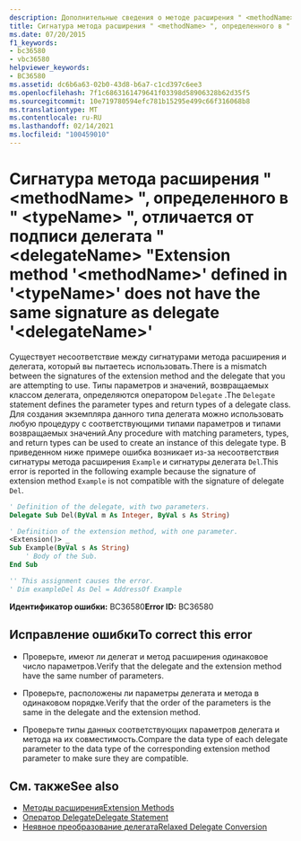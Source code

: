 ```yaml
---
description: Дополнительные сведения о методе расширения " <methodName> ", определенном в " <typeName> ", не совпадает с сигнатурой делегата " <delegateName> ".
title: Сигнатура метода расширения " <methodName> ", определенного в " <typeName> ", отличается от подписи делегата " <delegateName> "
ms.date: 07/20/2015
f1_keywords:
- bc36580
- vbc36580
helpviewer_keywords:
- BC36580
ms.assetid: dc6b6a63-02b0-43d8-b6a7-c1cd397c6ee3
ms.openlocfilehash: 7f1c6863161479641f03398d58906328b62d35f5
ms.sourcegitcommit: 10e719780594efc781b15295e499c66f316068b8
ms.translationtype: MT
ms.contentlocale: ru-RU
ms.lasthandoff: 02/14/2021
ms.locfileid: "100459010"
---
```

# <a name="extension-method-methodname-defined-in-typename-does-not-have-the-same-signature-as-delegate-delegatename"></a><span data-ttu-id="85bc1-103">Сигнатура метода расширения " \<methodName> ", определенного в " \<typeName> ", отличается от подписи делегата " \<delegateName> "</span><span class="sxs-lookup"><span data-stu-id="85bc1-103">Extension method '\<methodName>' defined in '\<typeName>' does not have the same signature as delegate '\<delegateName>'</span></span>

<span data-ttu-id="85bc1-104">Существует несоответствие между сигнатурами метода расширения и делегата, который вы пытаетесь использовать.</span><span class="sxs-lookup"><span data-stu-id="85bc1-104">There is a mismatch between the signatures of the extension method and the delegate that you are attempting to use.</span></span> <span data-ttu-id="85bc1-105">Типы параметров и значений, возвращаемых классом делегата, определяются оператором `Delegate` .</span><span class="sxs-lookup"><span data-stu-id="85bc1-105">The `Delegate` statement defines the parameter types and return types of a delegate class.</span></span> <span data-ttu-id="85bc1-106">Для создания экземпляра данного типа делегата можно использовать любую процедуру с соответствующими типами параметров и типами возвращаемых значений.</span><span class="sxs-lookup"><span data-stu-id="85bc1-106">Any procedure with matching parameters, types, and return types can be used to create an instance of this delegate type.</span></span> <span data-ttu-id="85bc1-107">В приведенном ниже примере ошибка возникает из-за несоответствия сигнатуры метода расширения `Example` и сигнатуры делегата `Del`.</span><span class="sxs-lookup"><span data-stu-id="85bc1-107">This error is reported in the following example because the signature of extension method `Example` is not compatible with the signature of delegate `Del`.</span></span>  
  
```vb  
' Definition of the delegate, with two parameters.  
Delegate Sub Del(ByVal m As Integer, ByVal s As String)  
```  
  
```vb  
' Definition of the extension method, with one parameter.  
<Extension()> _  
Sub Example(ByVal s As String)  
    ' Body of the Sub.  
End Sub  
```  
  
```vb  
'' This assignment causes the error.  
' Dim exampleDel As Del = AddressOf Example  
```  
  
 <span data-ttu-id="85bc1-108">**Идентификатор ошибки:** BC36580</span><span class="sxs-lookup"><span data-stu-id="85bc1-108">**Error ID:** BC36580</span></span>  
  
## <a name="to-correct-this-error"></a><span data-ttu-id="85bc1-109">Исправление ошибки</span><span class="sxs-lookup"><span data-stu-id="85bc1-109">To correct this error</span></span>  
  
- <span data-ttu-id="85bc1-110">Проверьте, имеют ли делегат и метод расширения одинаковое число параметров.</span><span class="sxs-lookup"><span data-stu-id="85bc1-110">Verify that the delegate and the extension method have the same number of parameters.</span></span>  
  
- <span data-ttu-id="85bc1-111">Проверьте, расположены ли параметры делегата и метода в одинаковом порядке.</span><span class="sxs-lookup"><span data-stu-id="85bc1-111">Verify that the order of the parameters is the same in the delegate and the extension method.</span></span>  
  
- <span data-ttu-id="85bc1-112">Проверьте типы данных соответствующих параметров делегата и метода на их совместимость.</span><span class="sxs-lookup"><span data-stu-id="85bc1-112">Compare the data type of each delegate parameter to the data type of the corresponding extension method parameter to make sure they are compatible.</span></span>  
  
## <a name="see-also"></a><span data-ttu-id="85bc1-113">См. также</span><span class="sxs-lookup"><span data-stu-id="85bc1-113">See also</span></span>

- [<span data-ttu-id="85bc1-114">Методы расширения</span><span class="sxs-lookup"><span data-stu-id="85bc1-114">Extension Methods</span></span>](../programming-guide/language-features/procedures/extension-methods.md)
- [<span data-ttu-id="85bc1-115">Оператор Delegate</span><span class="sxs-lookup"><span data-stu-id="85bc1-115">Delegate Statement</span></span>](../language-reference/statements/delegate-statement.md)
- [<span data-ttu-id="85bc1-116">Неявное преобразование делегата</span><span class="sxs-lookup"><span data-stu-id="85bc1-116">Relaxed Delegate Conversion</span></span>](../programming-guide/language-features/delegates/relaxed-delegate-conversion.md)
